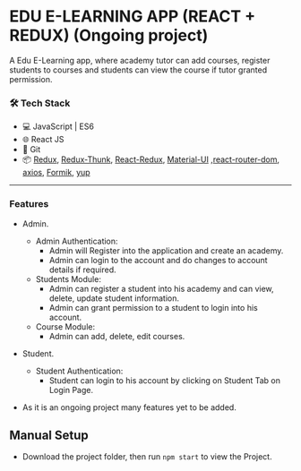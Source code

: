# EDU E-LEARNING APP (REACT + REDUX) (Ongoing project)    

A Edu E-Learning app, where academy tutor can add courses, register students to courses and students can view the course if tutor granted permission.

### 🛠️ Tech Stack

- 💻 JavaScript | ES6
- 🌐 React JS
- 🔧 Git 
- 📦 [Redux](https://github.com/reduxjs/redux), [Redux-Thunk](https://github.com/reduxjs/redux-thunk), [React-Redux](https://github.com/reduxjs/react-redux), [Material-UI](https://github.com/mui-org/material-ui) ,[react-router-dom](https://www.npmjs.com/package/react-router-dom), [axios](https://www.npmjs.com/package/axios), [Formik](https://github.com/formium/formik), [yup](https://github.com/jquense/yup)

---
### Features

- Admin.
  - Admin Authentication:
    - Admin will Register into the application and create an academy.
    - Admin can login to the account and do changes to account details if required.
  - Students Module: 
    - Admin can register a student into his academy and can view, delete, update student information.
    - Admin can grant permission to a student to login into his account.
  - Course Module:
    - Admin can add, delete, edit courses.
- Student.
  - Student Authentication:
    - Student can login to his account by clicking on Student Tab on Login Page.

- As it is an ongoing project many features yet to be added.

## Manual Setup
- Download the project folder, then run `npm start` to view the Project.